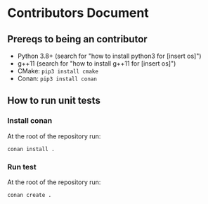 # Contributors Document

## Prereqs to being an contributor

- Python 3.8+ (search for "how to install python3 for [insert os]")
- g++11 (search for "how to install g++11 for [insert os]")
- CMake: `pip3 install cmake`
- Conan: `pip3 install conan`

## How to run unit tests

### Install conan

At the root of the repository run:

```
conan install .
```

### Run test

At the root of the repository run:

```
conan create .
```